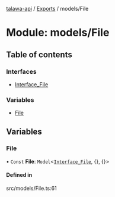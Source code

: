 [talawa-api](../README.md) / [Exports](../modules.md) / models/File

# Module: models/File

## Table of contents

### Interfaces

- [Interface\_File](../interfaces/models_File.Interface_File.md)

### Variables

- [File](models_File.md#file)

## Variables

### File

• `Const` **File**: `Model`<[`Interface_File`](../interfaces/models_File.Interface_File.md), {}, {}\>

#### Defined in

src/models/File.ts:61
